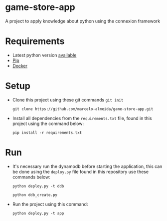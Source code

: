 # game-store-app
A project to apply knowledge about python using the connexion framework

# Requirements
* Latest python version [available](https://www.python.org/downloads/)
* [Pip](https://pypi.org/project/pip/)
* [Docker](https://www.docker.com/get-started)

# Setup
* Clone this project using these git commands
    `git init`

    `git clone https://github.com/marcelo-almeida/game-store-app.git`

* Install all dependencies from the `requirements.txt` file, found in this project using the command below:

    `pip install -r requirements.txt`

# Run
* It's necessary run the dynamodb before starting the application, 
this can be done using the `deploy.py` file found in this repository
use these commands below:

    `python deploy.py -t ddb`

    `python ddb_create.py`

* Run the project using this command:

    `python deploy.py -t app`